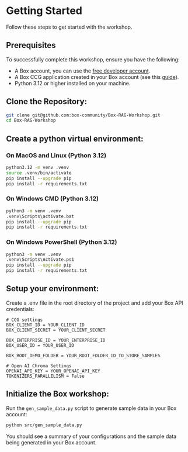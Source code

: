 # Getting Started
Follow these steps to get started with the workshop.

## Prerequisites

To successfully complete this workshop, ensure you have the following:

- A Box account, you can use the [free developer account](https://account.box.com/signup/developer#ty9l3).
- A Box CCG application created in your Box account (see this [guide](https://medium.com/box-developer-blog/box-python-next-gen-sdk-getting-started-with-ccg-81be0abc82d9)).
- Python 3.12 or higher installed on your machine.

## Clone the Repository:

```bash
git clone git@github.com:box-community/Box-RAG-Workshop.git
cd Box-RAG-Workshop
```

## Create a python virtual environment:

### On MacOS and Linux (Python 3.12)
```bash
python3.12 -m venv .venv
source .venv/bin/activate
pip install --upgrade pip
pip install -r requirements.txt
```
### On Windows CMD (Python 3.12)
```bash
python3 -m venv .venv
.venv\Scripts\activate.bat
pip install --upgrade pip
pip install -r requirements.txt
```

### On Windows PowerShell (Python 3.12)
```bash
python3 -m venv .venv
.venv\Scripts\Activate.ps1
pip install --upgrade pip
pip install -r requirements.txt
```

## Setup your environment:

Create a .env file in the root directory of the project and add your Box API credentials:

```
# CCG settings
BOX_CLIENT_ID = YOUR_CLIENT_ID
BOX_CLIENT_SECRET = YOUR_CLIENT_SECRET

BOX_ENTERPRISE_ID = YOUR_ENTERPRISE_ID
BOX_USER_ID = YOUR_USER_ID

BOX_ROOT_DEMO_FOLDER = YOUR_ROOT_FOLDER_ID_TO_STORE_SAMPLES

# Open AI Chroma Settings
OPENAI_API_KEY = YOUR_OPENAI_API_KEY
TOKENIZERS_PARALLELISM = False

```

## Initialize the Box workshop:

Run the `gen_sample_data.py` script to generate sample data in your Box account:

```bash
python src/gen_sample_data.py
```

You should see a summary of your configurations and the sample data being generated in your Box account.


